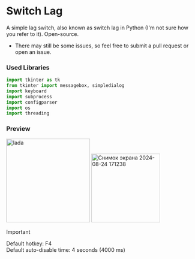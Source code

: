 # Switch Lag
A simple lag switch, also known as switch lag in Python (I'm not sure how you refer to it). Open-source.

- There may still be some issues, so feel free to submit a pull request or open an issue.

### Used Libraries
```python
import tkinter as tk
from tkinter import messagebox, simpledialog
import keyboard
import subprocess
import configparser
import os
import threading
```

### Preview

<img width="223" alt="Iada" src="https://github.com/user-attachments/assets/d2f63832-0d95-47f1-8fc3-f2db2a1f95d2">


<img width="183" alt="Снимок экрана 2024-08-24 171238" src="https://github.com/user-attachments/assets/edde2516-9b38-48a8-a185-9ecbc1a3da1c">

> [!IMPORTANT]
> Default hotkey: F4  
> Default auto-disable time: 4 seconds (4000 ms)
